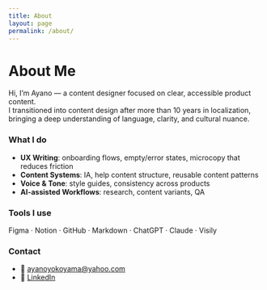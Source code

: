 ```yaml
---
title: About
layout: page
permalink: /about/
---
```


<link rel="stylesheet" href="/style.css">

# About Me

Hi, I’m Ayano — a content designer focused on clear, accessible product content.  
I transitioned into content design after more than 10 years in localization, bringing a deep understanding of language, clarity, and cultural nuance.

### What I do
- **UX Writing**: onboarding flows, empty/error states, microcopy that reduces friction  
- **Content Systems**: IA, help content structure, reusable content patterns  
- **Voice & Tone**: style guides, consistency across products  
- **AI-assisted Workflows**: research, content variants, QA

### Tools I use
Figma · Notion · GitHub · Markdown · ChatGPT · Claude · Visily

### Contact
- 📧 [ayanoyokoyama@yahoo.com](mailto:ayanoyokoyama@yahoo.com)  
- 🔗 [LinkedIn](https://www.linkedin.com/in/ayanoyokoyama)
